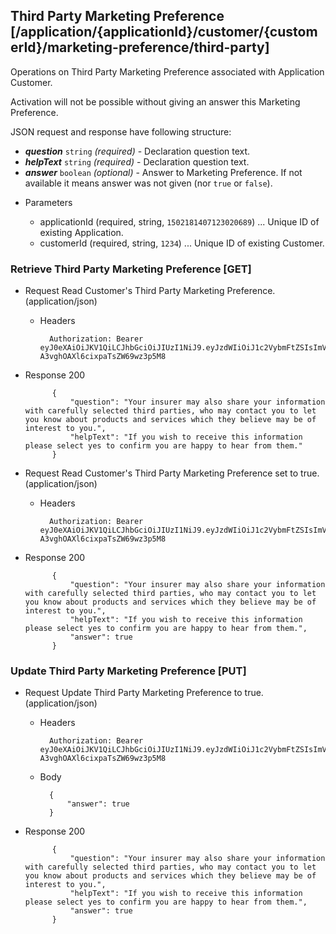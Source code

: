 ## Third Party Marketing Preference [/application/{applicationId}/customer/{customerId}/marketing-preference/third-party]
Operations on Third Party Marketing Preference associated with Application Customer.

Activation will not be possible without giving an answer this Marketing Preference.

JSON request and response have following structure:

- ***question*** `string` *(required)* - Declaration question text.
- ***helpText*** `string` *(required)* - Declaration question text.
- ***answer*** `boolean` *(optional)* - Answer to Marketing Preference. If not available it means answer was not given (nor `true` or `false`).

+ Parameters

    + applicationId (required, string, `1502181407123020689`) ... Unique ID of existing Application.
    + customerId (required, string, `1234`) ... Unique ID of existing Customer.

### Retrieve Third Party Marketing Preference [GET]
+ Request Read Customer's Third Party Marketing Preference. (application/json)

    + Headers

            Authorization: Bearer eyJ0eXAiOiJKV1QiLCJhbGciOiJIUzI1NiJ9.eyJzdWIiOiJ1c2VybmFtZSIsImV4cCI6MTQyMjU0MDAzMH0.oyMYL7t57jhBvw-A3vghOAXl6cixpaTsZW69wz3p5M8

+ Response 200

            {
                "question": "Your insurer may also share your information with carefully selected third parties, who may contact you to let you know about products and services which they believe may be of interest to you.",
                "helpText": "If you wish to receive this information please select yes to confirm you are happy to hear from them."
            }

+ Request Read Customer's Third Party Marketing Preference set to true. (application/json)

    + Headers

            Authorization: Bearer eyJ0eXAiOiJKV1QiLCJhbGciOiJIUzI1NiJ9.eyJzdWIiOiJ1c2VybmFtZSIsImV4cCI6MTQyMjU0MDAzMH0.oyMYL7t57jhBvw-A3vghOAXl6cixpaTsZW69wz3p5M8

+ Response 200

            {
                "question": "Your insurer may also share your information with carefully selected third parties, who may contact you to let you know about products and services which they believe may be of interest to you.",
                "helpText": "If you wish to receive this information please select yes to confirm you are happy to hear from them.",
                "answer": true
            }

### Update Third Party Marketing Preference [PUT]
+ Request Update Third Party Marketing Preference to true. (application/json)

    + Headers

            Authorization: Bearer eyJ0eXAiOiJKV1QiLCJhbGciOiJIUzI1NiJ9.eyJzdWIiOiJ1c2VybmFtZSIsImV4cCI6MTQyMjU0MDAzMH0.oyMYL7t57jhBvw-A3vghOAXl6cixpaTsZW69wz3p5M8

    + Body

            {
                "answer": true
            }

+ Response 200

            {
                "question": "Your insurer may also share your information with carefully selected third parties, who may contact you to let you know about products and services which they believe may be of interest to you.",
                "helpText": "If you wish to receive this information please select yes to confirm you are happy to hear from them.",
                "answer": true
            }
